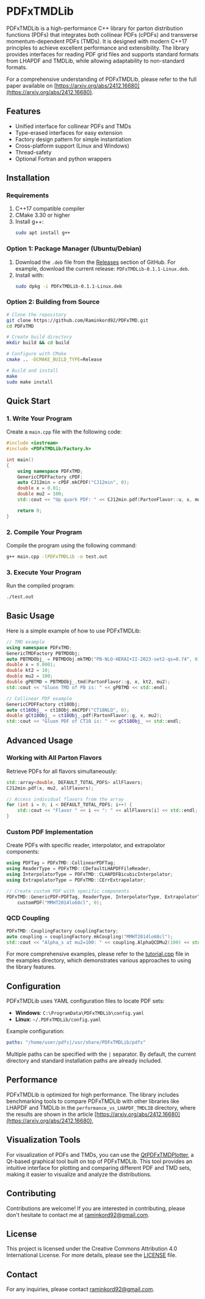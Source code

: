 # PDFxTMDLib

PDFxTMDLib is a high-performance C++ library for parton distribution functions (PDFs) that integrates both collinear PDFs (cPDFs) and transverse momentum-dependent PDFs (TMDs). It is designed with modern C++17 principles to achieve excellent performance and extensibility. The library provides interfaces for reading PDF grid files and supports standard formats from LHAPDF and TMDLib, while allowing adaptability to non-standard formats.

For a comprehensive understanding of PDFxTMDLib, please refer to the full paper available on [https://arxiv.org/abs/2412.16680](https://arxiv.org/abs/2412.16680).


## Features

- Unified interface for collinear PDFs and TMDs
- Type-erased interfaces for easy extension
- Factory design pattern for simple instantiation
- Cross-platform support (Linux and Windows)
- Thread-safety
- Optional Fortran and python wrappers

## Installation

### Requirements
1. C++17 compatible compiler
2. CMake 3.30 or higher
3. Install g++:
   ```bash
   sudo apt install g++
   ```
### Option 1: Package Manager (Ubuntu/Debian)

1. Download the `.deb` file from the [Releases](https://github.com/Raminkord92/PDFxTMD/releases) section of GitHub. For example, download the current release: `PDFxTMDLib-0.1.1-Linux.deb`.
2. Install with:
   ```bash
   sudo dpkg -i PDFxTMDLib-0.1.1-Linux.deb
   ```

### Option 2: Building from Source

```bash
# Clone the repository
git clone https://github.com/Raminkord92/PDFxTMD.git
cd PDFxTMD

# Create build directory
mkdir build && cd build

# Configure with CMake
cmake .. -DCMAKE_BUILD_TYPE=Release

# Build and install
make
sudo make install
```

## Quick Start

### 1. Write Your Program
Create a `main.cpp` file with the following code:

```cpp
#include <iostream>
#include <PDFxTMDLib/Factory.h>

int main()
{
    using namespace PDFxTMD;
    GenericCPDFFactory cPDF;
    auto CJ12min = cPDF.mkCPDF("CJ12min", 0);
    double x = 0.01;
    double mu2 = 100;
    std::cout << "Up quark PDF: " << CJ12min.pdf(PartonFlavor::u, x, mu2) << std::endl;

    return 0;
}
```

### 2. Compile Your Program
Compile the program using the following command:
```bash
g++ main.cpp -lPDFxTMDLib -o test.out
```

### 3. Execute Your Program
Run the compiled program:
```bash
./test.out
```

## Basic Usage

Here is a simple example of how to use PDFxTMDLib:

```cpp
// TMD example
using namespace PDFxTMD;
GenericTMDFactory PBTMDObj;
auto PBTMDObj_ = PBTMDObj.mkTMD("PB-NLO-HERAI+II-2023-set2-qs=0.74", 0);
double x = 0.0001;
double kt2 = 10;
double mu2 = 100;
double gPBTMD = PBTMDObj_.tmd(PartonFlavor::g, x, kt2, mu2);
std::cout << "Gluon TMD of PB is: " << gPBTMD << std::endl;

// Collinear PDF example
GenericCPDFFactory ct18Obj;
auto ct18Obj_ = ct18Obj.mkCPDF("CT18NLO", 0);
double gCt18Obj_ = ct18Obj_.pdf(PartonFlavor::g, x, mu2);
std::cout << "Gluon PDF of CT18 is: " << gCt18Obj_ << std::endl;
```

## Advanced Usage

### Working with All Parton Flavors

Retrieve PDFs for all flavors simultaneously:

```cpp
std::array<double, DEFAULT_TOTAL_PDFS> allFlavors;
CJ12min.pdf(x, mu2, allFlavors);

// Access individual flavors from the array
for (int i = 0; i < DEFAULT_TOTAL_PDFS; i++) {
    std::cout << "Flavor " << i << ": " << allFlavors[i] << std::endl;
}
```

### Custom PDF Implementation

Create PDFs with specific reader, interpolator, and extrapolator components:

```cpp
using PDFTag = PDFxTMD::CollinearPDFTag;
using ReaderType = PDFxTMD::CDefaultLHAPDFFileReader;
using InterpolatorType = PDFxTMD::CLHAPDFBicubicInterpolator;
using ExtrapolatorType = PDFxTMD::CErrExtrapolator;

// Create custom PDF with specific components
PDFxTMD::GenericPDF<PDFTag, ReaderType, InterpolatorType, ExtrapolatorType> 
    customPDF("MMHT2014lo68cl", 0);
```

### QCD Coupling

```cpp
PDFxTMD::CouplingFactory couplingFactory;
auto coupling = couplingFactory.mkCoupling("MMHT2014lo68cl");
std::cout << "Alpha_s at mu2=100: " << coupling.AlphaQCDMu2(100) << std::endl;
```

For more comprehensive examples, please refer to the [tutorial.cpp](examples/tutorial.cpp) file in the examples directory, which demonstrates various approaches to using the library features.

## Configuration

PDFxTMDLib uses YAML configuration files to locate PDF sets:

- **Windows**: `C:\ProgramData\PDFxTMDLib\config.yaml`
- **Linux**: `~/.PDFxTMDLib/config.yaml`

Example configuration:
```yaml
paths: "/home/user/pdfs|/usr/share/PDFxTMDLib/pdfs"
```

Multiple paths can be specified with the `|` separator. By default, the current directory and standard installation paths are already included.

## Performance

PDFxTMDLib is optimized for high performance. The library includes benchmarking tools to compare PDFxTMDLib with other libraries like LHAPDF and TMDLib in the `performance_vs_LHAPDF_TMDLIB` directory, where the results are shown in the article [https://arxiv.org/abs/2412.16680](https://arxiv.org/abs/2412.16680), 

## Visualization Tools

For visualization of PDFs and TMDs, you can use the [QtPDFxTMDPlotter](https://github.com/Raminkord92/QtPDFxTMDPlotter), a Qt-based graphical tool built on top of PDFxTMDLib. This tool provides an intuitive interface for plotting and comparing different PDF and TMD sets, making it easier to visualize and analyze the distributions.

## Contributing

Contributions are welcome! If you are interested in contributing, please don't hesitate to contact me at [raminkord92@gmail.com](mailto:raminkord92@gmail.com).

## License

This project is licensed under the Creative Commons Attribution 4.0 International License. For more details, please see the [LICENSE](LICENSE) file.

## Contact

For any inquiries, please contact [raminkord92@gmail.com](mailto:raminkord92@gmail.com).
